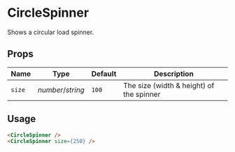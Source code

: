 # CircleSpinner

Shows a circular load spinner.

## Props
| Name | Type | Default | Description |
| --- | --- | --- | --- |
| `size` | _number_/_string_ | `100` | The size (width & height) of the spinner

## Usage
```html
<CircleSpinner />
<CircleSpinner size={250} />
```
